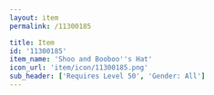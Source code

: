 ```yaml
---
layout: item
permalink: /11300185

title: Item
id: '11300185'
item_name: 'Shoo and Booboo''s Hat'
icon_url: 'item/icon/11300185.png'
sub_header: ['Requires Level 50', 'Gender: All']
---
```

